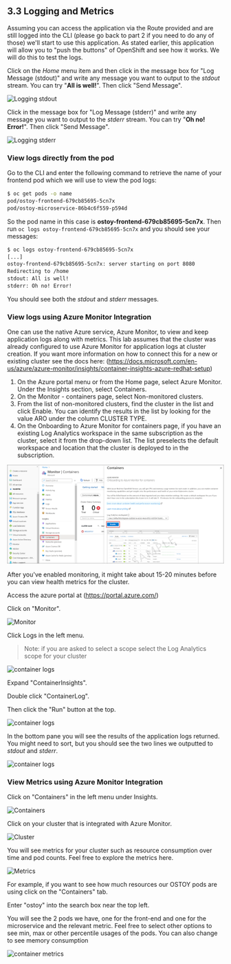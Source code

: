 ## **3.3 Logging and Metrics** ##

Assuming you can access the application via the Route provided and are still logged into the CLI (please go back to part 2 if you need to do any of those) we'll start to use this application.  As stated earlier, this application will allow you to "push the buttons" of OpenShift and see how it works.  We will do this to test the logs.

Click on the *Home* menu item and then click in the message box for "Log Message (stdout)" and write any message you want to output to the *stdout* stream.  You can try "**All is well!**".  Then click "Send Message".

![Logging stdout](../media/managedlab/8-ostoy-stdout.png)

Click in the message box for "Log Message (stderr)" and write any message you want to output to the *stderr* stream. You can try "**Oh no! Error!**".  Then click "Send Message".

![Logging stderr](../media/managedlab/9-ostoy-stderr.png)

### View logs directly from the pod



Go to the CLI and enter the following command to retrieve the name of your frontend pod which we will use to view the pod logs:

```sh
$ oc get pods -o name
pod/ostoy-frontend-679cb85695-5cn7x
pod/ostoy-microservice-86b4c6f559-p594d
```

So the pod name in this case is **ostoy-frontend-679cb85695-5cn7x**.  Then run `oc logs ostoy-frontend-679cb85695-5cn7x` and you should see your messages:

```sh
$ oc logs ostoy-frontend-679cb85695-5cn7x
[...]
ostoy-frontend-679cb85695-5cn7x: server starting on port 8080
Redirecting to /home
stdout: All is well!
stderr: Oh no! Error!
```

You should see both the *stdout* and *stderr* messages.



### View logs using Azure Monitor Integration



One can use the native Azure service, Azure Monitor, to view and keep application logs along with metrics. This lab assumes that the cluster was already configured to use Azure Monitor for application logs at cluster creation.  If you want more information on how to connect this for a new or existing cluster see the docs here: (https://docs.microsoft.com/en-us/azure/azure-monitor/insights/container-insights-azure-redhat-setup)

1.	On the Azure portal menu or from the Home page, select Azure Monitor. Under the Insights section, select Containers.
2.	On the Monitor - containers page, select Non-monitored clusters.
3.	From the list of non-monitored clusters, find the cluster in the list and click Enable. You can identify the results in the list by looking for the value ARO under the column CLUSTER TYPE.
4.	On the Onboarding to Azure Monitor for containers page, if you have an existing Log Analytics workspace in the same subscription as the cluster, select it from the drop-down list.
The list preselects the default workspace and location that the cluster is deployed to in the subscription.

![workspace](../media/managedlab/workspace.png)

After you've enabled monitoring, it might take about 15-20 minutes before you can view health metrics for the cluster.

Access the azure portal at (https://portal.azure.com/)

Click on "Monitor".

![Monitor](../media/managedlab/24-ostoy-azuremonitor.png)

Click Logs in the left menu.

> Note: if you are asked to select a scope select the Log Analytics scope for your cluster

![container logs](../media/managedlab/29-ostoy-logs.png)

Expand "ContainerInsights".

Double click "ContainerLog".

Then click the "Run" button at the top.

![container logs](../media/managedlab/30-ostoy-logs.png)

In the bottom pane you will see the results of the application logs returned.  You might need to sort, but you should see the two lines we outputted to *stdout* and *stderr*.

![container logs](../media/managedlab/31-ostoy-logout.png)



### View Metrics using Azure Monitor Integration


Click on "Containers" in the left menu under Insights.

![Containers](../media/managedlab/25-ostoy-monitorcontainers.png)

Click on your cluster that is integrated with Azure Monitor.

![Cluster](../media/managedlab/26-ostoy-monitorcluster.png)

You will see metrics for your cluster such as resource consumption over time and pod counts.  Feel free to explore the metrics here.  

![Metrics](../media/managedlab/27-ostoy-metrics.png)

For example, if you want to see how much resources our OSTOY pods are using click on the "Containers" tab.

Enter "ostoy" into the search box near the top left.

You will see the 2 pods we have, one for the front-end and one for the microservice and the relevant metric.  Feel free to select other options to see min, max or other percentile usages of the pods.  You can also change to see memory consumption

![container metrics](../media/managedlab/28-ostoy-metrics.png)

